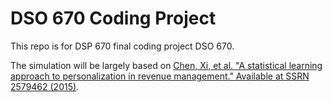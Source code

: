 # DSO 670 Coding Project

This repo is for DSP 670 final coding project DSO 670.

The simulation will be largely based on [Chen, Xi, et al. "A statistical learning approach to personalization in revenue management." Available at SSRN 2579462 (2015)](https://papers.ssrn.com/sol3/papers.cfm?abstract_id=2579462).

